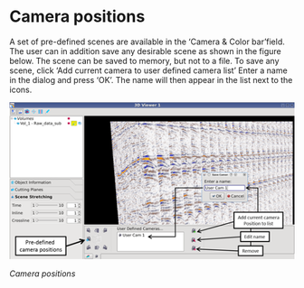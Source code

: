# Camera positions

A set of pre-defined scenes are available in the ‘Camera & Color bar’field. The user can in addition save any desirable scene as shown in the figure below. The scene can be saved to memory, but not to a file. To save any scene, click ‘Add current camera to user defined camera list’ Enter a name in the dialog and press ‘OK’. The name will then appear in the list next to the icons.

![](../../.gitbook/assets/012_old3dviewer.png)

_Camera positions_

